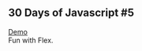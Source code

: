 30 Days of Javascript #5
-------------

[Demo](https://rawgit.com/val--/js30-flex-panels/master/index.html)  
Fun with Flex. 